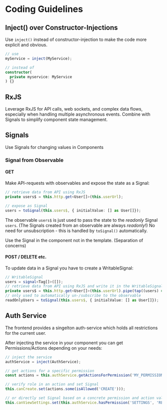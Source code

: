 # Coding Guidelines

## Inject() over Constructor-Injections

Use `inject()` instead of constructor-injection to make the code more explicit and obvious.

```typescript
// use
myService = inject(MyService);

// instead of
constructor(
  private myservice: MyService
) {}
```

## RxJS

Leverage RxJS for API calls, web sockets, and complex data flows, especially when handling multiple asynchronous events. Combine with Signals to simplify component state management.

## Signals

Use Signals for changing values in Components

### Signal from Observable

#### GET

Make API-requests with observables and expose the state as a Signal:

```typescript
// retrieve data from API using RxJS
private users$ = this.http.get<User[]>(this.userUrl);

// expose as Signal
users = toSignal(this.users$, { initialValue: [] as User[]});
```

The observable `users$` is just used to pass the state to the _readonly_ Signal `users`. (The Signals created from an observable are always _readonly_!)
No need for unsubscription - this is handled by `toSignal()` automatically.

Use the Signal in the component not in the template. (Separation of concerns)

#### POST / DELETE etc.

To update data in a Signal you have to create a WritableSignal:

```typescript
// WritableSignal
users = signal<Tag[]>([]);
// retrieve data from API using RxJS and write it in the WritableSignal
private users$ = this.http.get<User[]>(this.userUrl).pipe(tap((users) => this.users.set(users)));
// only used to automatically un-/subscribe to the observable
readOnlyUsers = toSignal(this.users$, { initialValue: [] as User[]});
```

## Auth Service

The frontend provides a singelton auth-service which holds all restrictions for the current user.

After injecting the service in your component you can get Permissions/Actions depending on your needs:

```typescript
// inject the service
authService = inject(AuthService);

// get actions for a specific permission
const actions = this.authService.getActionsForPermission('MY_PERMISSION');

// verify role in an action and set Signal
this.canCreate.set(actions.some(isAllowed('CREATE')));

// or directly set Signal based on a concrete permission and action value
this.canViewSettings.set(this.authService.hasPermission('SETTINGS', 'READ'));
```
